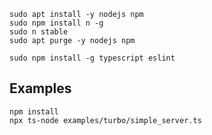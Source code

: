 ```
sudo apt install -y nodejs npm
sudo npm install n -g
sudo n stable
sudo apt purge -y nodejs npm
```

```
sudo npm install -g typescript eslint
```

## Examples

```
npm install
npx ts-node examples/turbo/simple_server.ts
```
